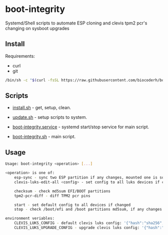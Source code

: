 # boot-integrity
Systemd/Shell scripts to automate ESP cloning and clevis tpm2 pcr's changing on sysboot upgrades

## Install

Requirements:
- curl
- git

```sh
/bin/sh -c "$(curl -fsSL https://raw.githubusercontent.com/biocoderh/boot-integrity/master/install.sh)"
```

## Scripts

- [install.sh](install.sh) - get, setup, clean.
- [update.sh](update.sh) - setup scripts to system.

- [boot-integrity.service](boot-integrity.service) - systemd start/stop service for main script.
- [boot-integrity.sh](boot-integrity.sh) - main script.

## Usage

```sh
Usage: boot-integrity <operation> [...]

<operation> is one of:
    esp-sync - sync two ESP partition if any changes, mounted one is source
    clevis-luks-edit-all <config> - set config to all luks devices if changed

    checksum - check md5sum EFI/BOOT partitions
    tpm2-pcr-diff - diff TPM2 pcr pins    

    start - set default config to all devices if changed
    stop - check /boot/efi and /boot partitions md5sum, if any changes do esp-sync and set upgrade clevis config to all luks partitions to complete efi/boot upgrade

environment veriables:
    CLEVIS_LUKS_CONFIG - default clevis luks config: '{"hash":"sha256","key":"ecc","pcr_bank":"sha256","pcr_ids":"0,1,2,3,4,5,7,9"}'
    CLEVIS_LUKS_UPGRADE_CONFIG - upgrade clevis luks config: '{"hash":"sha256","key":"ecc","pcr_bank":"sha256","pcr_ids":"0,1,2,3,4,5,7"}'

```
